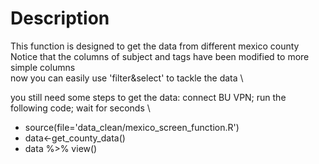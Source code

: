 # Description

This function is designed to get the data from different mexico county \
Notice that the columns of subject and tags have been modified to more simple columns \
now you can easily use 'filter&select' to tackle the data \

you still need some steps to get the data: connect BU VPN; run the following code; wait for seconds \
- source(file='data_clean/mexico_screen_function.R')
- data<-get_county_data()
- data %>% view()